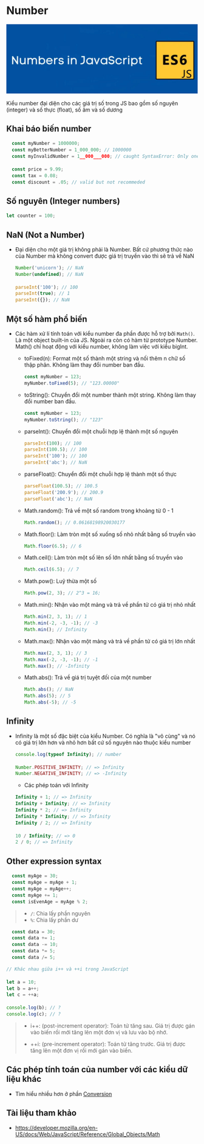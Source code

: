 # Number

![](../images/number-banner.png)

Kiểu number đại diện cho các giá trị số trong JS bao gồm số nguyên (integer) và số thực (float), số âm và số dương

## Khai báo biến number

```js
  const myNumber = 1000000;
  const myBetterNumber = 1_000_000; // 1000000
  const myInvalidNumber = 1__000___000; // caught SyntaxError: Only one underscore is allowed as numeric separator

  const price = 9.99;
  const tax = 0.08;
  const discount = .05; // valid but not recommeded

```

## Số nguyên (Integer numbers)

```js
let counter = 100;
```

## NaN (Not a Number)

- Đại diện cho một giá trị không phải là Number. Bất cứ phương thức nào của Number mà không convert được giá trị truyền vào thì sẽ trả về NaN

  ```js
  Number('unicorn'); // NaN
  Number(undefined); // NaN

  parseInt('100'); // 100
  parseInt(true); // 1
  parseInt({}); // NaN
  ```

## Một số hàm phổ biến

- Các hàm xử lí tính toán với kiểu number đa phần được hỗ trợ bởi `Math()`. Là một object built-in của JS. Ngoài ra còn có hàm từ prototype Number. Math() chỉ hoạt động với kiểu number, không làm việc với kiểu bigInt.

  - toFixed(n): Format một số thành một string và nối thêm n chữ số thập phân. Không làm thay đổi number ban đầu.

    ```js
    const myNumber = 123;
    myNumber.toFixed(5); // "123.00000"
    ```

  - toString(): Chuyển đổi một number thành một string. Không làm thay đổi number ban đầu.

    ```js
    const myNumber = 123;
    myNumber.toString(); // "123"
    ```

  - parseInt(): Chuyển đổi một chuỗi hợp lệ thành một số nguyên
    ```js
    parseInt(100); // 100
    parseInt(100.5); // 100
    parseInt('100'); // 100
    parseInt('abc'); // NaN
    ```
  - parseFloat(): Chuyển đổi một chuỗi hợp lệ thành một số thực
    ```js
    parseFloat(100.5); // 100.5
    parseFloat('200.9'); // 200.9
    parseFloat('abc'); // NaN
    ```
  - Math.random(): Trả về một số random trong khoảng từ 0 - 1
    ```js
    Math.random(); // 0.06168198920030177
    ```
  - Math.floor(): Làm tròn một số xuống số nhỏ nhất bằng số truyền vào
    ```js
    Math.floor(6.5); // 6
    ```
  - Math.ceil(): Làm tròn một số lên số lớn nhất bằng số truyền vào
    ```js
    Math.ceil(6.5); // 7
    ```
  - Math.pow(): Luỹ thừa một số

    ```js
    Math.pow(2, 3); // 2^3 = 16;
    ```

  - Math.min(): Nhận vào một mảng và trả về phần tử có giá trị nhỏ nhất

    ```js
    Math.min(2, 3, 1); // 1
    Math.min(-2, -3, -1); // -3
    Math.min(); // Infinity
    ```

  - Math.max(): Nhận vào một mảng và trả về phần tử có giá trị lớn nhất

    ```js
    Math.max(2, 3, 1); // 3
    Math.max(-2, -3, -1); // -1
    Math.max(); // -Infinity
    ```

  - Math.abs(): Trả về giá trị tuyệt đối của một number

    ```js
    Math.abs(); // NaN
    Math.abs(5); // 5
    Math.abs(-5); // -5
    ```

## Infinity

- Infinity là một số đặc biệt của kiểu Number. Có nghĩa là "vô cùng" và nó có giá trị lớn hơn và nhỏ hơn bất cứ số nguyên nào thuộc kiểu number

  ```js
  console.log(typeof Infinity); // number

  Number.POSITIVE_INFINITY; // => Infinity
  Number.NEGATIVE_INFINITY; // => -Infinity
  ```

  - Các phép toán với Infinity

  ```js
  Infinity + 1; // => Infinity
  Infinity + Infinity; // => Infinity
  Infinity * 2; // => Infinity
  Infinity * Infinity; // => Infinity
  Infinity / 2; // => Infinity

  10 / Infinity; // => 0
  2 / 0; // => Infinity
  ```

## Other expression syntax

```js
  const myAge = 30;
  const myAge = myAge + 1;
  const myAge = myAge++;
  const myAge += 1;
  const isEvenAge = myAge % 2;
```

> - `/`: Chia lấy phần nguyên
> - `%`: Chia lấy phần dư

```js
  const data = 30;
  const data += 1;
  const data -= 10;
  const data *= 5;
  const data /= 5;
```

```js
// Khác nhau giữa i++ và ++i trong JavaScript

let a = 10;
let b = a++;
let c = ++a;

console.log(b); // ?
console.log(c); // ?
```

> - i++: (post-increment operator): Toán tử tăng sau. Giá trị được gán vào biến rồi mới tăng lên một đơn vị và lưu vào bộ nhớ.
>
> - ++i: (pre-increment operator): Toán tử tăng trước. Giá trị được tăng lên một đơn vị rồi mới gán vào biến.

## Các phép tính toán của number với các kiểu dữ liệu khác

- Tìm hiểu nhiều hơn ở phần [Conversion](./10_comparison_conversion.md)

## Tài liệu tham khảo

- https://developer.mozilla.org/en-US/docs/Web/JavaScript/Reference/Global_Objects/Math

